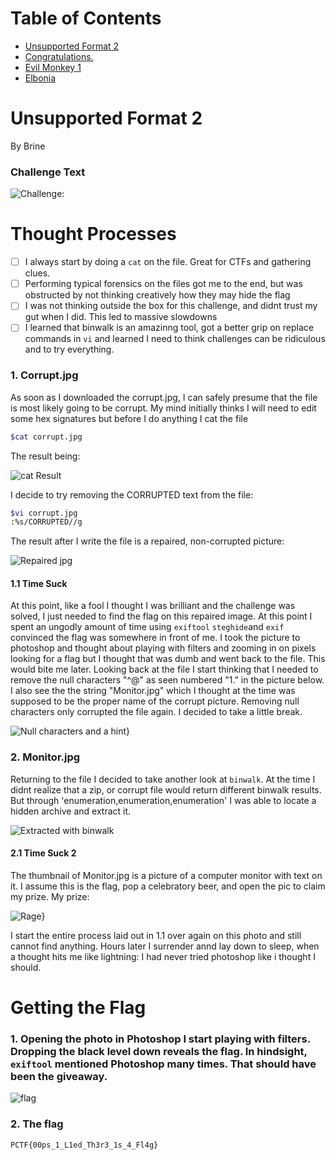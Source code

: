 # Table of Contents

- [Unsupported Format 2](#unsupported-format-2)
- [Congratulations.](#congratulations)
- [Evil Monkey 1](#evil-monkey-1)
- [Elbonia](#elbonia)




# Unsupported Format 2

By Brine

### Challenge Text 

![Challenge:](images/chall.PNG)



# Thought Processes

- [ ] I always start by doing a ```cat``` on the file. Great for CTFs and gathering clues.
- [ ] Performing typical forensics on the files got me to the end, but was obstructed by not thinking creatively how they may hide the flag 
- [ ] I was not thinking outside the box for this challenge, and didnt trust my gut when I did. This led to massive slowdowns 
- [ ] I learned that binwalk is an amazinng tool, got a better grip on replace commands in ```vi``` and learned I need to think challenges can be ridiculous and to try everything.

### 1. Corrupt.jpg

As soon as I downloaded the corrupt.jpg, I can safely presume that the file is most likely going to be corrupt. My mind initially thinks I will need to edit some hex signatures but before I do anything I cat the file
```bash
$cat corrupt.jpg
```
The result being:
	
![cat Result](images/corrupt.PNG)
	
I decide to try removing the CORRUPTED text from the file:
	
```bash
$vi corrupt.jpg
:%s/CORRUPTED//g
```
	
The result after I write the file is a repaired, non-corrupted picture:
	
![Repaired jpg](images/win10.png)
	
	

#### 1.1 Time Suck

At this point, like a fool I thought I was brilliant and the challenge was solved, I just needed to find the flag on this repaired image. At this point I spent an ungodly amount of time using ```exiftool``` ```steghide```and ```exif```
convinced the flag was somewhere in front of me. I took the picture to photoshop and thought about playing with filters and zooming in on pixels looking for a flag but I thought that was dumb and went back to the file. This would bite me later.
Looking back at the file I start thinking that I needed to remove the null characters "^@" as seen numbered "1." in the picture below. I also see the the string "Monitor.jpg" which I thought at the time was supposed to be the proper name 
of the corrupt picture. Removing null characters only corrupted the file again. I decided to take a little break.
	
![Null characters and a hint](images/null.png)}
	

### 2. Monitor.jpg

Returning to the file I decided to take another look at ```binwalk```. At the time I didnt realize that a zip, or corrupt file would return different binwalk results. But through 'enumeration,enumeration,enumeration' I was able to locate a hidden archive and extract it.
	
![Extracted with binwalk](images/bin1.png)

#### 2.1 Time Suck 2
The thumbnail of Monitor.jpg is a picture of a computer monitor with text on it. I assume this is the flag, pop a celebratory beer, and open the pic to claim my prize. My prize: 
	
![Rage](images/not.png)}
	
I start the entire process laid out in 1.1 over again on this photo and still cannot find anything. Hours later I surrender annd lay down to sleep, when a thought hits me like lightning: I had never tried photoshop like i thought I should.

# Getting the Flag

### 1. Opening the photo in Photoshop I start playing with filters. Dropping the black level down reveals the flag. In hindsight, ```exiftool``` mentioned Photoshop many times. That should have been the giveaway.

![flag](images/flag.png)


### 2. The flag

`PCTF{00ps_1_L1ed_Th3r3_1s_4_Fl4g}`

